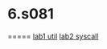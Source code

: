 # 6.s081
=====
[lab1 util](https://github.com/bleem-cai/6.s081/tree/util)
[lab2 syscall](https://github.com/bleem-cai/6.s081/tree/syscall)
